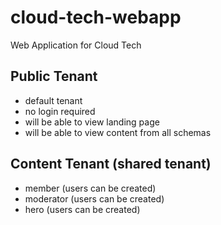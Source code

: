 # cloud-tech-webapp
Web Application for Cloud Tech

## Public Tenant
* default tenant
* no login required
* will be able to view landing page
* will be able to view content from all schemas

## Content Tenant (shared tenant)
* member (users can be created)
* moderator (users can be created)
* hero (users can be created)
